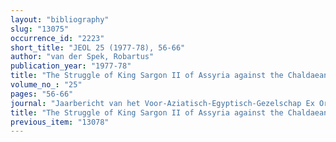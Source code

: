 ```yaml
---
layout: "bibliography"
slug: "13075"
occurrence_id: "2223"
short_title: "JEOL 25 (1977-78), 56-66"
author: "van der Spek, Robartus"
publication_year: "1977-78"
title: "The Struggle of King Sargon II of Assyria against the Chaldaean King Merodach-Baladan (710-707 B.C.)"
volume_no_: "25"
pages: "56-66"
journal: "Jaarbericht van het Voor-Aziatisch-Egyptisch-Gezelschap Ex Oriente Lux"
title: "The Struggle of King Sargon II of Assyria against the Chaldaean King Merodach-Baladan (710-707 B.C.)"
previous_item: "13078"
---
```

